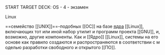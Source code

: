 START
TARGET DECK: OS - 4 - экзамен

Linux  

==семейство [[UNIX]]==-подобных [[ОС]] на базе [ядра](Ядро.md) [[Linux]], 
включающих тот или иной набор утилит и программ проекта [[GNU]], и, возможно, другие компоненты. Как и [[Ядро]] [[Linux]], системы на его основе как правило создаются и распространяются в соответствии с моделью разработки свободного и открытого [[ПО]]. 


